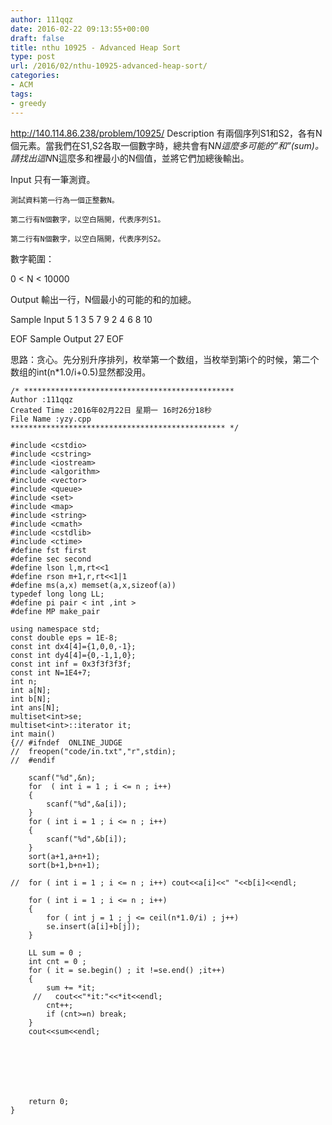 ```yaml
---
author: 111qqz
date: 2016-02-22 09:13:55+00:00
draft: false
title: nthu 10925 - Advanced Heap Sort
type: post
url: /2016/02/nthu-10925-advanced-heap-sort/
categories:
- ACM
tags:
- greedy
---
```


http://140.114.86.238/problem/10925/
Description
有兩個序列S1和S2，各有N個元素。當我們在S1,S2各取一個數字時，總共會有N*N這麼多可能的”和”(sum)。請找出這N*N這麼多和裡最小的N個值，並將它們加總後輸出。

Input
只有一筆測資。

    測試資料第一行為一個正整數N。

    第二行有N個數字，以空白隔開，代表序列S1。

    第二行有N個數字，以空白隔開，代表序列S2。

 數字範圍：

0 < N < 10000

Output
輸出一行，N個最小的可能的和的加總。

Sample Input
5
1 3 5 7 9
2 4 6 8 10

EOF
Sample Output
27 
EOF


思路：贪心。先分别升序排列，枚举第一个数组，当枚举到第i个的时候，第二个数组的int(n*1.0/i+0.5)显然都没用。
 

    
    /* ***********************************************
    Author :111qqz
    Created Time :2016年02月22日 星期一 16时26分18秒
    File Name :yzy.cpp
    ************************************************ */
    
    #include <cstdio>
    #include <cstring>
    #include <iostream>
    #include <algorithm>
    #include <vector>
    #include <queue>
    #include <set>
    #include <map>
    #include <string>
    #include <cmath>
    #include <cstdlib>
    #include <ctime>
    #define fst first
    #define sec second
    #define lson l,m,rt<<1
    #define rson m+1,r,rt<<1|1
    #define ms(a,x) memset(a,x,sizeof(a))
    typedef long long LL;
    #define pi pair < int ,int >
    #define MP make_pair
    
    using namespace std;
    const double eps = 1E-8;
    const int dx4[4]={1,0,0,-1};
    const int dy4[4]={0,-1,1,0};
    const int inf = 0x3f3f3f3f;
    const int N=1E4+7;
    int n;
    int a[N];
    int b[N];
    int ans[N];
    multiset<int>se;
    multiset<int>::iterator it;
    int main()
    {//	#ifndef  ONLINE_JUDGE 
    //	freopen("code/in.txt","r",stdin);
    //  #endif
    
    	scanf("%d",&n);
    	for  ( int i = 1 ; i <= n ; i++)
    	{
    	    scanf("%d",&a[i]);
    	}
    	for ( int i = 1 ; i <= n ; i++)
    	{
    	    scanf("%d",&b[i]);
    	}
    	sort(a+1,a+n+1);
    	sort(b+1,b+n+1);
    
    //	for ( int i = 1 ; i <= n ; i++) cout<<a[i]<<" "<<b[i]<<endl;
    
    	for ( int i = 1 ; i <= n ; i++)
    	{
    	    for ( int j = 1 ; j <= ceil(n*1.0/i) ; j++)
    		se.insert(a[i]+b[j]);
    	}
    
    	LL sum = 0 ;
    	int cnt = 0 ;
    	for ( it = se.begin() ; it !=se.end() ;it++)
    	{
    	    sum += *it;
    	 //   cout<<"*it:"<<*it<<endl;
    	    cnt++;
    	    if (cnt>=n) break;
    	}
    	cout<<sum<<endl;
    	
    
    
    		
    
    
    
        return 0;
    }
    



